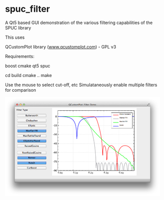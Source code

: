 spuc_filter
===========

A Qt5 based GUI demonstration of the various filtering capabilities of the SPUC library

This uses 

QCustomPlot library (www.qcustomplot.com) - GPL v3

Requirements:

boost
cmake
qt5
spuc

cd build
cmake ..
make


Use the mouse to select cut-off, etc
Simulataneously enable multiple filters for comparison

![Demo App](app.png "Demo App")
